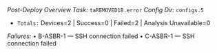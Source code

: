 *Post-Deploy Overview*
*Task:* `taREMOVED18.error`
*Config Dir:* `configs.5`
* `Totals:` Devices=2 | Success=0 | Failed=2 | Analysis Unavailable=0

*Failures:*
• B-ASBR-1 — SSH connection failed
• C-ASBR-1 — SSH connection failed
